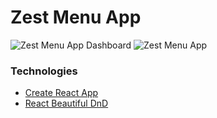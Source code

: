 # Zest Menu App

![Zest Menu App Dashboard](https://i.imgur.com/hOIbGCu.png) ![Zest Menu App](https://i.imgur.com/8V7kmoM.png)

### Technologies

- [Create React App](https://github.com/facebook/create-react-app)
- [React Beautiful DnD](https://github.com/atlassian/react-beautiful-dnd)

